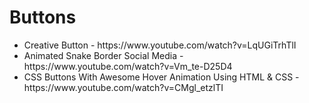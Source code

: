 <h1>Buttons</h1>
<ul>
	<li>Creative Button - https://www.youtube.com/watch?v=LqUGiTrhTlI</li>
	<li>Animated Snake Border Social Media - https://www.youtube.com/watch?v=Vm_te-D25D4</li>
	<li>CSS Buttons With Awesome Hover Animation Using HTML & CSS - https://www.youtube.com/watch?v=CMgl_etzlTI</li>
</ul>